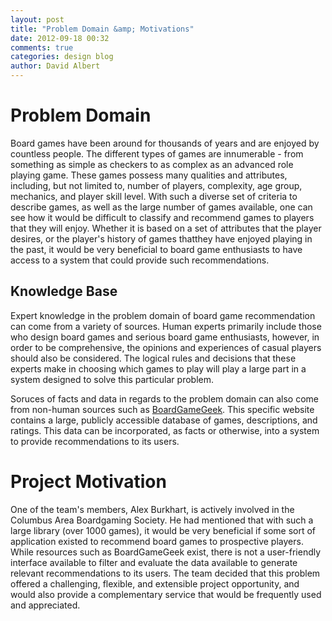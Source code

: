 ```yaml
---
layout: post
title: "Problem Domain &amp; Motivations"
date: 2012-09-18 00:32
comments: true
categories: design blog
author: David Albert
---
```


# Problem Domain #

Board games have been around for thousands of years and are enjoyed by
countless people. The different types of games are innumerable - from something
as simple as checkers to as complex as an advanced role playing game. These
games possess many qualities and attributes, including, but not limited to,
number of players, complexity, age group, mechanics, and player skill level.
With such a diverse set of criteria to describe games, as well as the large
number of games available, one can see how it would be difficult to classify
and recommend games to players that they will enjoy. Whether it is based on a
set of attributes that the player desires, or the player's history of games
thatthey have enjoyed playing in the past, it would be very beneficial to board
game enthusiasts to have access to a system that could provide such
recommendations. 

## Knowledge Base ##

Expert knowledge in the problem domain of board game recommendation can come
from a variety of sources. Human experts primarily include those who design
board games and serious board game enthusiasts, however, in order to be
comprehensive, the opinions and experiences of casual players should also be
considered. The logical rules and decisions that these experts make in choosing
which games to play will play a large part in a system designed to solve this
particular problem. 

Soruces of facts and data in regards to the problem domain can also come from
non-human sources such as [BoardGameGeek](http://boardgamegeek.com). This
specific website contains a large, publicly accessible database of games,
descriptions, and ratings. This data can be incorporated, as facts or
otherwise, into a system to provide recommendations to its users. 

# Project Motivation #

One of the team's members, Alex Burkhart, is actively involved in the Columbus
Area Boardgaming Society. He had mentioned that with such a large library (over
1000 games), it would be very beneficial if some sort of application existed to
recommend board games to prospective players. While resources such as
BoardGameGeek exist, there is not a user-friendly interface available to filter
and evaluate the data available to generate relevant recommendations to its
users. The team decided that this problem offered a challenging, flexible, and
extensible project opportunity, and would also provide a complementary service
that would be frequently used and appreciated. 
